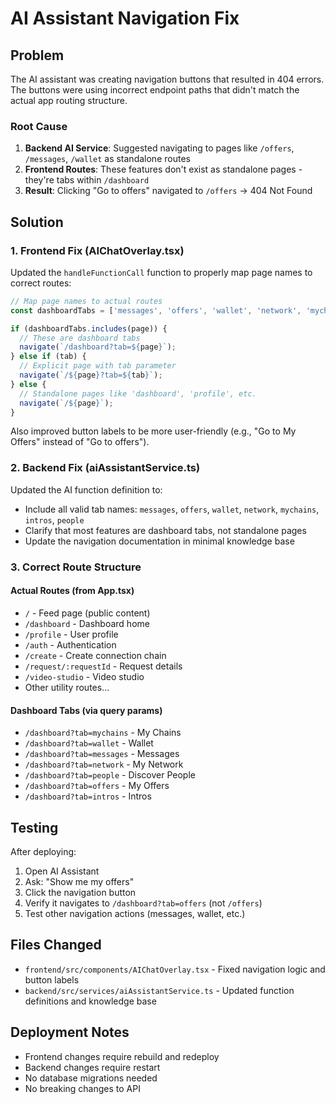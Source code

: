 # AI Assistant Navigation Fix

## Problem
The AI assistant was creating navigation buttons that resulted in 404 errors. The buttons were using incorrect endpoint paths that didn't match the actual app routing structure.

### Root Cause
1. **Backend AI Service**: Suggested navigating to pages like `/offers`, `/messages`, `/wallet` as standalone routes
2. **Frontend Routes**: These features don't exist as standalone pages - they're tabs within `/dashboard`
3. **Result**: Clicking "Go to offers" navigated to `/offers` → 404 Not Found

## Solution

### 1. Frontend Fix (AIChatOverlay.tsx)
Updated the `handleFunctionCall` function to properly map page names to correct routes:

```typescript
// Map page names to actual routes
const dashboardTabs = ['messages', 'offers', 'wallet', 'network', 'mychains', 'intros', 'people'];

if (dashboardTabs.includes(page)) {
  // These are dashboard tabs
  navigate(`/dashboard?tab=${page}`);
} else if (tab) {
  // Explicit page with tab parameter
  navigate(`/${page}?tab=${tab}`);
} else {
  // Standalone pages like 'dashboard', 'profile', etc.
  navigate(`/${page}`);
}
```

Also improved button labels to be more user-friendly (e.g., "Go to My Offers" instead of "Go to offers").

### 2. Backend Fix (aiAssistantService.ts)
Updated the AI function definition to:
- Include all valid tab names: `messages`, `offers`, `wallet`, `network`, `mychains`, `intros`, `people`
- Clarify that most features are dashboard tabs, not standalone pages
- Update the navigation documentation in minimal knowledge base

### 3. Correct Route Structure

#### Actual Routes (from App.tsx)
- `/` - Feed page (public content)
- `/dashboard` - Dashboard home
- `/profile` - User profile
- `/auth` - Authentication
- `/create` - Create connection chain
- `/request/:requestId` - Request details
- `/video-studio` - Video studio
- Other utility routes...

#### Dashboard Tabs (via query params)
- `/dashboard?tab=mychains` - My Chains
- `/dashboard?tab=wallet` - Wallet
- `/dashboard?tab=messages` - Messages
- `/dashboard?tab=network` - My Network
- `/dashboard?tab=people` - Discover People
- `/dashboard?tab=offers` - My Offers
- `/dashboard?tab=intros` - Intros

## Testing
After deploying:
1. Open AI Assistant
2. Ask: "Show me my offers"
3. Click the navigation button
4. Verify it navigates to `/dashboard?tab=offers` (not `/offers`)
5. Test other navigation actions (messages, wallet, etc.)

## Files Changed
- `frontend/src/components/AIChatOverlay.tsx` - Fixed navigation logic and button labels
- `backend/src/services/aiAssistantService.ts` - Updated function definitions and knowledge base

## Deployment Notes
- Frontend changes require rebuild and redeploy
- Backend changes require restart
- No database migrations needed
- No breaking changes to API

